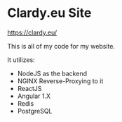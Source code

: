 # Clardy.eu Site

https://clardy.eu/

This is all of my code for my website.

It utilizes:
- NodeJS as the backend
- NGINX Reverse-Proxying to it
- ReactJS
- Angular 1.X
- Redis
- PostgreSQL